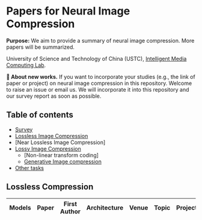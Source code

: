 # Papers for Neural Image Compression
**Purpose:** We aim to provide a summary of neural image compression. More papers will be summarized. 

University of Science and Technology of China (USTC), [Intelligent Media Computing Lab](https://faculty.ustc.edu.cn/chenzhibo).

**📌 About new works.** If you want to incorporate your studies (e.g., the link of paper or project) on neural image compression in this repository. Welcome to raise an issue or email us. We will incorporate it into this repository and our survey report as soon as possible.

## Table of contents
- [Survey](#Survey)
- [Lossless Image Compression](#Lossless-Compression)
- [Near Lossless Image Compression]
- [Lossy Image Compression](#Lossy-Compression)
  - [Non-linear transform coding]
  - [Generative Image compression](#Generative-Image-compression)
- [Other tasks](#other-tasks)
<!-- variable rate, adjustable complexity, scalable coding, light field, stereo image and so on  -->
<!--   - [RNN-style](#RNN-style)
  - [VAE-style](#VAE-style)
  - [INR-style](#INR-style)
  - [Invertible transform style](#Invertible-transform-style) -->

## Lossless Compression
|Models| Paper | First Author | Architecture | Venue | Topic | Project |
| :--- | :---: | :---: | :--: | :--: |:--: | :--: |
